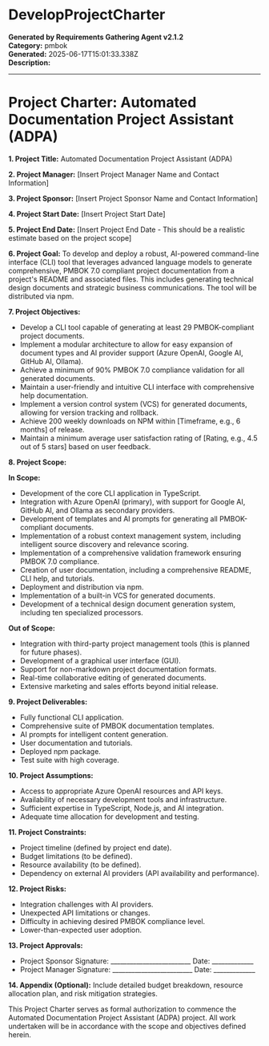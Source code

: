 # DevelopProjectCharter

**Generated by Requirements Gathering Agent v2.1.2**  
**Category:** pmbok  
**Generated:** 2025-06-17T15:01:33.338Z  
**Description:** 

---

# Project Charter: Automated Documentation Project Assistant (ADPA)

**1. Project Title:** Automated Documentation Project Assistant (ADPA)

**2. Project Manager:**  [Insert Project Manager Name and Contact Information]

**3. Project Sponsor:** [Insert Project Sponsor Name and Contact Information]

**4. Project Start Date:** [Insert Project Start Date]

**5. Project End Date:** [Insert Project End Date -  This should be a realistic estimate based on the project scope]

**6. Project Goal:** To develop and deploy a robust, AI-powered command-line interface (CLI) tool that leverages advanced language models to generate comprehensive, PMBOK 7.0 compliant project documentation from a project's README and associated files.  This includes generating technical design documents and strategic business communications.  The tool will be distributed via npm.

**7. Project Objectives:**

*   Develop a CLI tool capable of generating at least 29 PMBOK-compliant project documents.
*   Implement a modular architecture to allow for easy expansion of document types and AI provider support (Azure OpenAI, Google AI, GitHub AI, Ollama).
*   Achieve a minimum of 90% PMBOK 7.0 compliance validation for all generated documents.
*   Maintain a user-friendly and intuitive CLI interface with comprehensive help documentation.
*   Implement a version control system (VCS) for generated documents, allowing for version tracking and rollback.
*   Achieve 200 weekly downloads on NPM within [Timeframe, e.g., 6 months] of release.
*   Maintain a minimum average user satisfaction rating of [Rating, e.g., 4.5 out of 5 stars] based on user feedback.


**8. Project Scope:**

**In Scope:**

*   Development of the core CLI application in TypeScript.
*   Integration with Azure OpenAI (primary), with support for Google AI, GitHub AI, and Ollama as secondary providers.
*   Development of templates and AI prompts for generating all PMBOK-compliant documents.
*   Implementation of a robust context management system, including intelligent source discovery and relevance scoring.
*   Implementation of a comprehensive validation framework ensuring PMBOK 7.0 compliance.
*   Creation of user documentation, including a comprehensive README, CLI help, and tutorials.
*   Deployment and distribution via npm.
*   Implementation of a built-in VCS for generated documents.
*   Development of a technical design document generation system, including ten specialized processors.

**Out of Scope:**

*   Integration with third-party project management tools (this is planned for future phases).
*   Development of a graphical user interface (GUI).
*   Support for non-markdown project documentation formats.
*   Real-time collaborative editing of generated documents.
*   Extensive marketing and sales efforts beyond initial release.


**9. Project Deliverables:**

*   Fully functional CLI application.
*   Comprehensive suite of PMBOK documentation templates.
*   AI prompts for intelligent content generation.
*   User documentation and tutorials.
*   Deployed npm package.
*   Test suite with high coverage.


**10. Project Assumptions:**

*   Access to appropriate Azure OpenAI resources and API keys.
*   Availability of necessary development tools and infrastructure.
*   Sufficient expertise in TypeScript, Node.js, and AI integration.
*   Adequate time allocation for development and testing.


**11. Project Constraints:**

*   Project timeline (defined by project end date).
*   Budget limitations (to be defined).
*   Resource availability (to be defined).
*   Dependency on external AI providers (API availability and performance).


**12. Project Risks:**

*   Integration challenges with AI providers.
*   Unexpected API limitations or changes.
*   Difficulty in achieving desired PMBOK compliance level.
*   Lower-than-expected user adoption.


**13. Project Approvals:**

*   Project Sponsor Signature: _________________________  Date: _____________
*   Project Manager Signature: _________________________ Date: _____________


**14. Appendix (Optional):**  Include detailed budget breakdown, resource allocation plan, and risk mitigation strategies.


This Project Charter serves as formal authorization to commence the Automated Documentation Project Assistant (ADPA) project.  All work undertaken will be in accordance with the scope and objectives defined herein.

